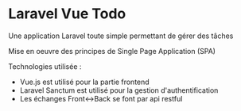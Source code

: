 <h1>Laravel Vue Todo</h1>
<p>Une application Laravel toute simple permettant de gérer des tâches</p>
<p>Mise en oeuvre des principes de Single Page Application (SPA)</p>
Technologies utilisée :
<ul>
    <li>Vue.js est utilisé pour la partie frontend</li>
    <li>Laravel Sanctum est utilisé pour la gestion d'authentification</li>
    <li>Les échanges Front<->Back se font par api restful</li>
</ul>
